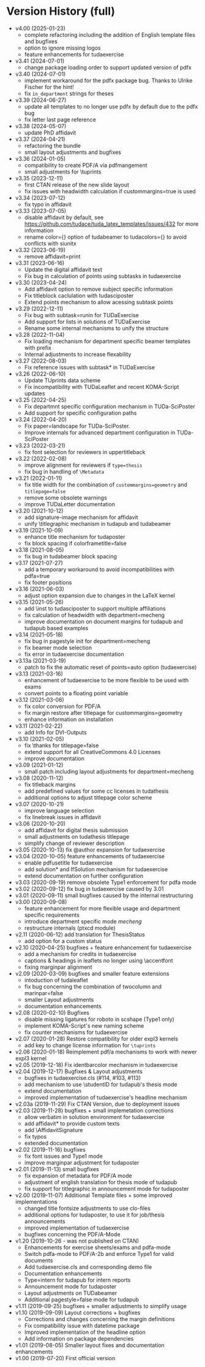  # Version History (full)

 * v4.00 (2025-01-23)
   - complete refactoring including the addition of English template files and bugfixes
   - option to ignore missing logos
   - feature enhancements for tudaexercise
 * v3.41 (2024-07-01)
   - change package loading order to support updated version of pdfx
 * v3.40 (2024-07-01)
   - implement workaround for the pdfx package bug. Thanks to Ulrike Fischer for the hint!
   - fix `ìn_department` strings for theses
 * v3.39 (2024-06-27)
   - update all templates to no longer use pdfx by default due to the pdfx bug
   - fix letter last page reference
 * v3.38 (2024-05-07)
   - update PhD affidavit
 * v3.37 (2024-04-21)
   - refactoring the bundle
   -  small layout adjustments and bugfixes
 * v3.36 (2024-01-05)
   - compatibility to create PDF/A via pdfmangement
   - small adjustments for \tuprints
 * v3.35 (2023-12-11)
   - first CTAN release of the new slide layout
   - fix issues with headwidth calculation if custommargins=true is used
 * v3.34 (2023-07-12)
   - fix typo in affidavit
 * v3.33 (2023-07-05)
   - disable affidavit by default, see https://github.com/tudace/tuda_latex_templates/issues/432 for more information
   - rename color={} option of tudabeamer to tudacolors={} to avoid conflicts with siunitx
 * v3.32 (2023-06-19)
   - remove affidavit=print
 * v3.31 (2023-06-16)
   - Update the digital affidavit text
   - Fix bug in calculation of points using subtasks in tudaexercise
 * v3.30 (2023-04-24)
   - Add affidavit option to remove subject specific information
   - Fix titleblock caclulation with tudasciposter
   - Extend points mechanism to allow acessing subtask points
 * v3.29 (2022-12-11)
   - Fix bug with subtask=runin for TUDaExercise
   - Add support for lists in solutions of TUDaExercise
   - Rename some internal mechanisms to unify the structure
 * v3.28 (2022-11-04)
   - Fix loading mechanism for department specific beamer templates with prefix
   - Internal adjustments to increase flexability
 * v3.27 (2022-08-03)
   - Fix reference issues with subtask* in TUDaExercise
 * v3.26 (2022-06-10)
   - Update TUprints data scheme
   - Fix incompatibility with TUDaLeaflet and recent KOMA-Script updates
 * v3.25 (2022-04-25)
   - Fix departmnt specific configuration mechanism in TUDa-SciPoster
   - Add support for specific configuration paths
 * v3.24 (2022-04-20)
   - Fix paper=landscape for TUDa-SciPoster.
   - Improve internals for advanced department configuration in TUDa-SciPoster
 * v3.23 (2022-03-21)
   - fix font selection for reviewers in uppertitleback
 * v3.22 (2022-02-08)
   - improve alignment for reviewers if `type=thesis`
   - fix bug in handling of `\Metadata`
 * v3.21 (2022-01-11)
   - fix title width for the combination of `custommargins=geometry` and `titlepage=false`
   - remove some obsolete warnings
   - improve TUDaLetter documentation
 * v3.20 (2021-10-12)
   - add signature-image mechanism for affidavit
   - unify \titlegraphic mechanism in tudapub and tudabeamer
 * v3.19 (2021-10-09)
   - enhance title  mechanism for tudaposter
   - fix block spacing if colorframetitle=false
 * v3.18 (2021-08-05)
   - fix bug in tudabeamer block spacing
 * v3.17 (2021-07-27)
   - add a temporary workaround to avoid incompatibilities with pdfa=true
   - fix footer positions
 * v3.16 (2021-06-03)
   - adjust option expansion due to changes in the LaTeX kernel
 * v3.15 (2021-05-26)
   - add \inst to tudasciposter to support multiple affiliations
   - fix calculation of headwidth with department=mecheng
   - improve documentation on document margins for tudapub and tudapub based examples
 * v3.14 (2021-05-18)
   - fix bug in pagestyle init for department=mecheng
   - fix beamer mode selection
   - fix error in tudaexercise documentation
 * v3.13a (2021-03-19)
   - patch to fix the automatic reset of points=auto option (tudaexercise)
 * v3.13 (2021-03-16)
   - enhancement of tudaexercise to be more flexible to be used with exams
   - convert points to a floating point variable
 * v3.12 (2021-03-06)
   - fix color conversion for PDF/A
   - fix margin restore after titlepage for custommargins=geometry
   - enhance information on installation
 * v3.11 (2021-02-22)
   - add Info for DVI-Outputs
 * v3.10 (2021-02-05)
   - fix \thanks for titlepage=false
   - extend support for all CreativeCommons 4.0 Licenses
   - improve documentation
 * v3.09 (2021-01-12)
   - small patch including layout adjustments for department=mecheng
 * v3.08 (2020-11-12)
   - fix titleback margins
   - add predefined values for some cc licenses in tudathesis
   - additional options to adjust titlepage color scheme
 * v3.07 (2020-10-21)
   - improve language selection
   - fix linebreak issues in affidavit
 * v3.06 (2020-10-20)
   - add affidavit for digital thesis submission
   - small adjustments on tudathesis titlepage
   - simplify change of reviewer description
 * v3.05 (2020-10-13) fix \@author expansion for tudaexercise
 * v3.04 (2020-10-05) feature enhancements of tudaexercise
   - enable pdfusetitle for tudaexercise
   - add solution* and IfSolution mechanism for tudaexercise
   - extend documentation on further configuration
 * v3.03 (2020-09-19) remove obsolete Type1 enforcement for pdfa mode
 * v3.02 (2020-09-12) fix bug in tudaexercise caused by 3.01
 * v3.01 (2020-09-11) small bugfixes caused by the internal restructuring
 * v3.00 (2020-09-08)
   - feature enhancement for more flexible usage and department specific requirements
   - introduce department specific mode *mecheng*
   - restructure internals (ptxcd module)
 * v2.11 (2020-06-12) add translation for ThesisStatus
   - add option for a custom status
 * v2.10 (2020-04-25) bugfixes + feature enhancement for tudaexercise
   - add a mechanism for credits in tudaexercise
   - captions & headings in leaflets no longer using \accentfont
   - fixing marginpar alignment
 * v2.09 (2020-03-09) bugfixes and smaller feature extensions
   - intoduction of tudaleaflet
   - fix bug concerning the combination of twocolumn and marinpar=false
   - smaller Layout adjustments
   - documentation enhancements
 * v2.08 (2020-02-10) Bugfixes
   - disable missing ligatures for roboto in scshape (Type1 only)
   - implement KOMA-Script's new naming scheme
   - fix counter mechanisms for tudaexercise
 * v2.07 (2020-01-28) Restore compatibility for older expl3 kernels
   - add key to change license information for `\tuprints`
 * v2.06 (2020-01-18) Reimplement pdf/a mechanisms to work with newer expl3 kernel
 * v2.05 (2019-12-18) Fix identbarcolor mechanism in tudaexercise
 * v2.04 (2019-12-17) Bugfixes & Layout adjustments
   - bugfixes in tudaexercise.cls (#114, #103, #113)
   - add mechanism to use \studentID for tudapub's thesis mode
   - extend documentation
   - improved implementation of tudaexercise's headline mechanism
 * v2.03a (2019-11-29) Fix CTAN Version, due to deployment issues
 * v2.03 (2019-11-28) bugfixes + small implemetation corrections
   - allow verbatim in solution environment for tudaexercise
   - add affidavit* to provide custom texts
   - add \AffidavitSignature
   - fix typos
   - extended documentation
 * v2.02 (2019-11-16) bugfixes
   - fix font issues and Type1 mode
   - improve marginpar adjustment for tudaposter
 * v2.01 (2019-11-13) small bugfixes
   - fix expansion of metadata for PDF/A mode
   - adjustment of english translation for thesis mode of tudapub
   - fix support for titlegraphic in announcement mode for tudaposter
 * v2.00 (2019-11-07) Additional Template files + some improved implementations
   - changed title fontsize adjustments to use clo-files
   - additional options for tudaposter, to use it for job/thesis announcements
   - improved implementation of tudaexercise
   - bugfixes concerning the PDF/A-Mode
 * v1.20 (2019-10-26 - was not published on CTAN)
   - Enhancements for exercise sheets/exams and pdfa-mode
   - Switch pdfa-mode to PDF/A-2b and enforce Type1 for valid documents
   - Add tudaexercise.cls and corresponding demo file
   - Documentation enhancements
   - Type=intern for tudapub for intern reports
   - Announcement mode for tudaposter
   - Layout adjustments on TUDabeamer
   - Additional pagestyle=false mode for tudapub
 * v1.11 (2019-09-25) bugfixes + smaller adjustments to simplify usage
 * v1.10 (2019-09-09) Layout corrections + bugfixes
   - Corrections and changes concerning the margin definitions
   - Fix compatibility issue with datetime package
   - Improved implementation of the headline option
   - Add information on package dependencies
 * v1.01 (2019-08-05) Smaller layout fixes and documentation enhancements
 * v1.00 (2019-07-20) First official version
